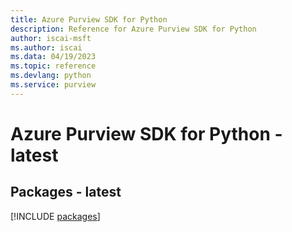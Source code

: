 ```yaml
---
title: Azure Purview SDK for Python
description: Reference for Azure Purview SDK for Python
author: iscai-msft
ms.author: iscai
ms.data: 04/19/2023
ms.topic: reference
ms.devlang: python
ms.service: purview
---
```

# Azure Purview SDK for Python - latest
## Packages - latest
[!INCLUDE [packages](purview-index.md)]